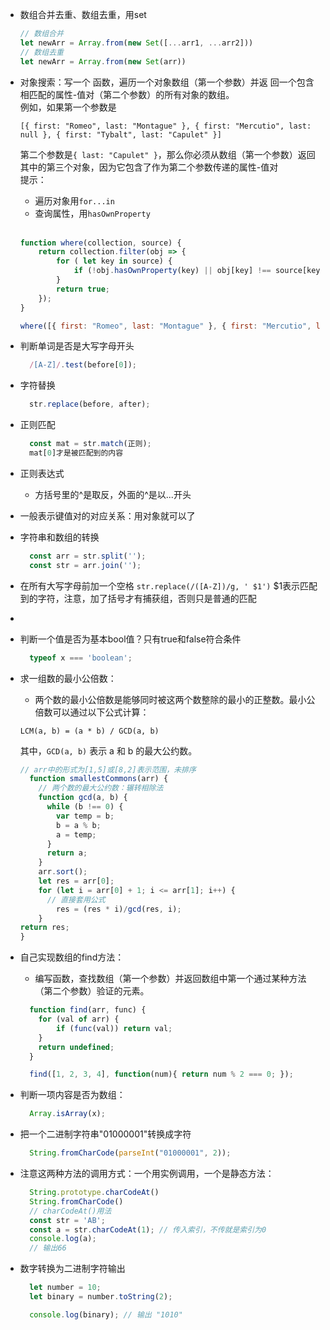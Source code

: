 - 数组合并去重、数组去重，用set
  ```javascript
  // 数组合并
  let newArr = Array.from(new Set([...arr1, ...arr2]))
  // 数组去重
  let newArr = Array.from(new Set(arr))
  ```
- 对象搜索：写一个 函数，遍历一个对象数组（第一个参数）并返 回一个包含相匹配的属性-值对（第二个参数）的所有对象的数组。<br/>
    例如，如果第一个参数是 

    `[{ first: "Romeo", last: "Montague" }, { first: "Mercutio", last: null }, { first: "Tybalt", last: "Capulet" }]`

    第二个参数是​ `{ last: "Capulet" }`​，那么你必须从数组（第一个参数）返回其中的第三个对象，因为它包含了作为第二个参数传递的属性-值对<br/>
    提示：
    - 遍历对象用`for...in `
    - 查询属性，用`hasOwnProperty`  
    <br/>

    ```javascript
    function where(collection, source) {
        return collection.filter(obj => {
            for ( let key in source) {
                if (!obj.hasOwnProperty(key) || obj[key] !== source[key]) return false;
            }
            return true;
        });
    }

    where([{ first: "Romeo", last: "Montague" }, { first: "Mercutio", last: null }, { first: "Tybalt", last: "Capulet" }], { last: "Capulet" });
    ```
- 判断单词是否是大写字母开头
  ```javascript
    /[A-Z]/.test(before[0]);
  ```
- 字符替换
  ```javascript
    str.replace(before, after);
  ```
- 正则匹配
  ```javascript
    const mat = str.match(正则);
    mat[0]才是被匹配到的内容
  ```
- 正则表达式
  - 方括号里的^是取反，外面的^是以...开头
- 一般表示键值对的对应关系：用对象就可以了
- 字符串和数组的转换
  ```javascript
    const arr = str.split('');
    const str = arr.join('');
  ```
- 在所有大写字母前加一个空格
   `str.replace(/([A-Z])/g, ' $1')` $1表示匹配到的字符，注意，加了括号才有捕获组，否则只是普通的匹配
- 
- 判断一个值是否为基本bool值？只有true和false符合条件
  ```javascript
    typeof x === 'boolean';
  ```
- 求一组数的最小公倍数：
  - 两个数的最小公倍数是能够同时被这两个数整除的最小的正整数。最小公倍数可以通过以下公式计算：

  `LCM(a, b) = (a * b) / GCD(a, b)`

  其中，`GCD(a, b)` 表示 a 和 b 的最大公约数。

  ```javascript
  // arr中的形式为[1,5]或[8,2]表示范围，未排序
    function smallestCommons(arr) {
      // 两个数的最大公约数：辗转相除法
      function gcd(a, b) {
        while (b !== 0) {
          var temp = b;
          b = a % b;
          a = temp;
        }
        return a;
      }
      arr.sort();
      let res = arr[0];
      for (let i = arr[0] + 1; i <= arr[1]; i++) {
        // 直接套用公式
          res = (res * i)/gcd(res, i);
      }
  return res;
  }
  ```

- 自己实现数组的find方法：
  - 编写函数，查找数组（第一个参数）并返回数组中第一个通过某种方法（第二个参数）验证的元素。
  ```javascript
    function find(arr, func) {
      for (val of arr) {
          if (func(val)) return val;
      }
      return undefined;
    }

    find([1, 2, 3, 4], function(num){ return num % 2 === 0; });
  ```
- 判断一项内容是否为数组：
  ```javascript
    Array.isArray(x);
  ```
- 把一个二进制字符串"01000001"转换成字符
  ```javascript
    String.fromCharCode(parseInt("01000001", 2));
  ```
- 注意这两种方法的调用方式：一个用实例调用，一个是静态方法：
  ```javascript
    String.prototype.charCodeAt()
    String.fromCharCode()
    // charCodeAt()用法
    const str = 'AB';
    const a = str.charCodeAt(1); // 传入索引，不传就是索引为0
    console.log(a);
    // 输出66
  ```
- 数字转换为二进制字符输出
  ```javascript
    let number = 10;
    let binary = number.toString(2);

    console.log(binary); // 输出 "1010"
  ```



  ```javascript
    
  ```